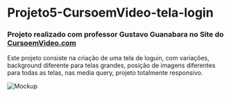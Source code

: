 # Projeto5-CursoemVideo-tela-login 
 <h3>Projeto realizado com professor Gustavo Guanabara no Site do <a href="https://www.cursoemvideo.com/" target="_blank" class="externo" >CursoemVideo.com </a></h3>
 <p>Este projeto consiste na criação de uma tela de loguin, com variações, background diferente para telas grandes, posição de imagens diferentes para todas as telas, nas media query, projeto totalmente responsivo.</p>
 <img src="./Imagens/Mockup Tela de Login - Curso em Vídeo.jpg" alt="Mockup">
